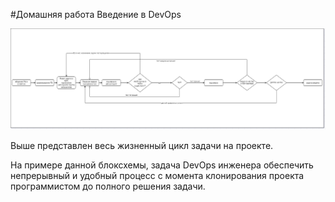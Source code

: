 #Домашняя работа Введение в DevOps


![блоксхема](https://github.com/Bansh1990/netology-homework/blob/master/1.1.%D0%92%D0%B2%D0%B5%D0%B4%D0%B5%D0%BD%D0%B8%D0%B5_%D0%B2_DevOps/flow.jpg?raw=true)

Выше представлен весь жизненный цикл задачи на проекте.


На примере данной блоксхемы, задача DevOps инженера
обеспечить непрерывный и удобный процесс с момента клонирования проекта программистом
до полного решения задачи.